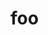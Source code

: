 foo
====================================================================================================
